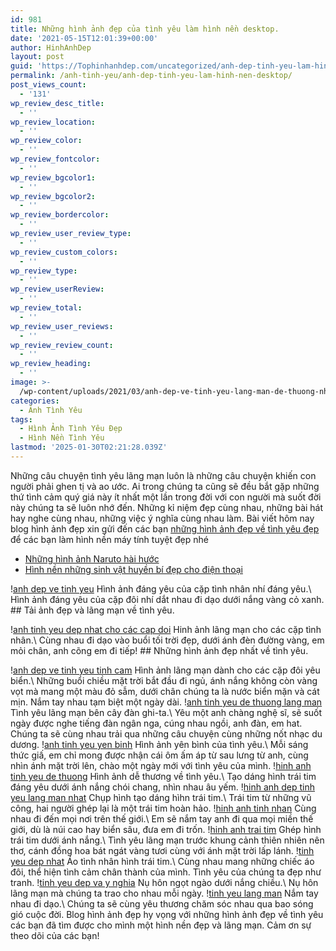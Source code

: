 ```yaml
---
id: 981
title: Những hình ảnh đẹp của tình yêu làm hình nền desktop.
date: '2021-05-15T12:01:39+00:00'
author: HinhAnhDep
layout: post
guid: 'https://Tophinhanhdep.com/uncategorized/anh-dep-tinh-yeu-lam-hinh-nen-desktop/'
permalink: /anh-tinh-yeu/anh-dep-tinh-yeu-lam-hinh-nen-desktop/
post_views_count:
  - '131'
wp_review_desc_title:
  - ''
wp_review_location:
  - ''
wp_review_color:
  - ''
wp_review_fontcolor:
  - ''
wp_review_bgcolor1:
  - ''
wp_review_bgcolor2:
  - ''
wp_review_bordercolor:
  - ''
wp_review_user_review_type:
  - ''
wp_review_custom_colors:
  - ''
wp_review_type:
  - ''
wp_review_userReview:
  - ''
wp_review_total:
  - ''
wp_review_user_reviews:
  - ''
wp_review_review_count:
  - ''
wp_review_heading:
  - ''
image: >-
  /wp-content/uploads/2021/03/anh-dep-ve-tinh-yeu-lang-man-de-thuong-nhat-danh-cho-cap-doi.jpg
categories:
  - Ảnh Tình Yêu
tags:
  - Hình Ảnh Tình Yêu Đẹp
  - Hình Nền Tình Yêu
lastmod: '2025-01-30T02:21:28.039Z'
---
```

Những câu chuyện tình yêu lãng mạn luôn là những câu chuyện khiến con người phải ghen tị và ao ước. Ai trong chúng ta cũng sẽ đều bắt gặp những thứ tình cảm quý giá này ít nhất một lần trong đời với con người mà suốt đời này chúng ta sẽ luôn nhớ đến. Những kỉ niệm đẹp cùng nhau, những bài hát hay nghe cùng nhau, những việc ý nghĩa cùng nhau làm. Bài viết hôm nay blog hình ảnh đẹp xin gửi đến các bạn [những hình ảnh đẹp về tình yêu đẹp](https://tophinhanhdep.com/anh-tinh-yeu/anh-dep-tinh-yeu-lam-hinh-nen-desktop/) để các bạn làm hình nền máy tính tuyệt đẹp nhé

- [Những hình ảnh Naruto hài hước](https://tophinhanhdep.com/anh-naruto/hinh-anh-hai-huoc-cua-truyen-naruto/)
- [Hình nền những sinh vật huyền bí đẹp cho điện thoại](https://tophinhanhdep.com/hinh-nen-dep/hinh-anh-cac-sinh-vat-huyen-bi-lam-hinh-nen-desktop/)

\![anh dep ve tinh yeu](https://tophinhanhdep.com/wp-content/uploads/2021/03/anh-dep-ve-tinh-yeu-1.jpg) Hình ảnh đáng yêu của cặp tình nhân nhí đáng yêu.\ Hình ảnh đáng yêu của cặp đôi nhí dắt nhau đi dạo dưới nắng vàng cỏ xanh. ## Tải ảnh đẹp và lãng mạn về tình yêu.

\![anh tinh yeu dep nhat cho các cap doi](https://tophinhanhdep.com/wp-content/uploads/2021/03/anh-dep-ve-tinh-yeu-lang-man-de-thuong-nhat-danh-cho-cap-doi.jpg) Hinh ảnh lãng mạn cho các cặp tình nhân.\ Cùng nhau đi dạo vào buổi tối trời đẹp, dưới ánh đèn đường vàng, em mỏi chân, anh cõng em đi tiếp! ## Những hình ảnh đẹp nhất về tình yêu.

\![anh dep ve tinh yeu tinh cam](https://tophinhanhdep.com/wp-content/uploads/2021/03/anh-dep-ve-tinh-yeu-tinh-cam.jpg) Hình ảnh lãng mạn dành cho các cặp đôi yêu biển.\ Những buổi chiều mặt trời bắt đầu đi ngủ, ánh nắng không còn vàng vọt mà mang một màu đỏ sẫm, dưới chân chúng ta là nước biển mặn và cát mịn. Nắm tay nhau tạm biệt một ngày dài. \![anh tinh yeu de thuong lang man](https://tophinhanhdep.com/wp-content/uploads/2021/03/anh-tinh-yeu-de-thuong-lang-man.jpg) Tình yêu lãng mạn bên cây đàn ghi-ta.\ Yêu một anh chàng nghệ sĩ, sẽ suốt ngày được nghe tiếng đàn ngân nga, cúng nhau ngồi, anh đàn, em hat. Chúng ta sẽ cùng nhau trải qua những câu chuyện cùng những nốt nhạc du dương. \![anh tinh yeu yen binh](https://tophinhanhdep.com/wp-content/uploads/2021/03/anh-tinh-yeu-yen-binh.jpg) Hình ảnh yên bình của tình yêu.\ Mỗi sáng thức giấ, em chỉ mong được nhận cái ôm ấm áp từ sau lưng từ anh, cùng nhìn ánh mặt trời lên, chào một ngày mới với tình yêu của mình. \![hinh anh tinh yeu de thuong](https://tophinhanhdep.com/wp-content/uploads/2021/03/hinh-anh-bia-tinh-yeu-de-thuong.jpg) Hình ảnh dễ thương về tình yêu.\ Tạo dáng hình trái tim đáng yêu dưới ánh nắng chói chang, nhìn nhau âu yếm. \![hinh anh dep tinh yeu lang man nhat](https://tophinhanhdep.com/wp-content/uploads/2021/03/hinh-anh-dep-ve-tinh-yeu-lang-man-nhat.jpg) Chụp hình tạo dáng hìhn trái tim.\ Trái tim từ những vũ công, hai người ghép lại là một trái tim hoàn hảo. \![hinh anh tinh nhan](https://tophinhanhdep.com/wp-content/uploads/2021/03/hinh-anh-tinh-nhan.jpg) Cùng nhau đi đến mọi nơi trên thế giới.\ Em sẽ nắm tay anh đi qua mọi miền thế giới, dù là núi cao hay biển sâu, đưa em đi trốn. \![hinh anh trai tim](https://tophinhanhdep.com/wp-content/uploads/2021/03/hinh-anh-trai-tim.jpg) Ghép hình trái tim dưới ánh nắng.\ Tình yêu lãng mạn trước khung cảnh thiên nhiên nên thơ, cánh đồng hoa bát ngát vàng tươi cùng với ánh mặt trời lấp lánh. \![tinh yeu dep nhat](https://tophinhanhdep.com/wp-content/uploads/2021/03/tinh-yeu-dep-nhat.jpg) Áo tình nhân hình trái tim.\ Cùng nhau mang những chiếc áo đôi, thể hiện tình cảm chân thành của mình. Tình yêu của chúng ta đẹp như tranh. \![tinh yeu dep va y nghia](https://tophinhanhdep.com/wp-content/uploads/2021/03/tinh-yeu-dep-va-y-nghia.jpg) Nụ hôn ngọt ngào dưới nắng chiều.\ Nụ hôn lãng mạn mà chúng ta trao cho nhau mỗi ngày. \![tinh yeu lang man](https://tophinhanhdep.com/wp-content/uploads/2021/03/tinh-yeu-lang-man.jpg) Nắm tay nhau đi dạo.\ Chúng ta sẽ cùng yêu thương chăm sóc nhau qua bao sóng gió cuộc đời. Blog hình ảnh đẹp hy vọng với những hình ảnh đẹp về tình yêu các bạn đã tìm được cho mình một hình nền đẹp và lãng mạn. Cảm ơn sự theo dõi của các bạn!
